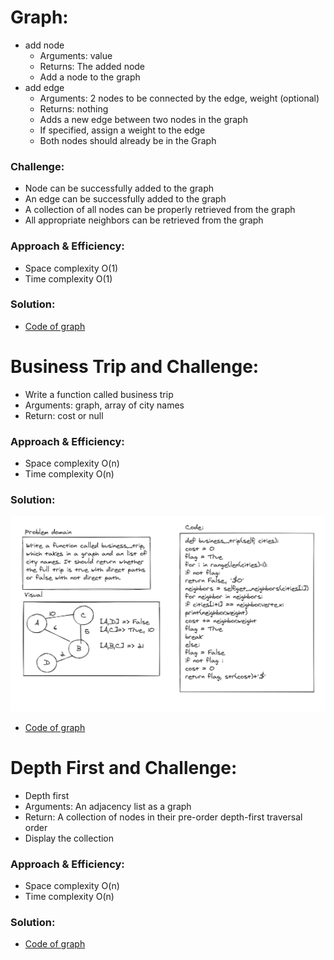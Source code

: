 # Graph:
<!-- Short summary or background information -->
- add node
    - Arguments: value
    - Returns: The added node
    - Add a node to the graph
- add edge
    - Arguments: 2 nodes to be connected by the edge, weight (optional)
    - Returns: nothing
    - Adds a new edge between two nodes in the graph
    - If specified, assign a weight to the edge
    - Both nodes should already be in the Graph


### Challenge:
<!-- Description of the challenge -->
- Node can be successfully added to the graph
- An edge can be successfully added to the graph
- A collection of all nodes can be properly retrieved from the graph
- All appropriate neighbors can be retrieved from the graph

### Approach & Efficiency:
<!-- What approach did you take? Why? What is the Big O space/time for this approach? -->
- Space complexity O(1)
- Time complexity O(1)

### Solution:
<!-- Embedded whiteboard image -->


- [Code of graph](graph.py)

# Business Trip and Challenge:
<!-- Short summary or background information -->
- Write a function called business trip
- Arguments: graph, array of city names
- Return: cost or null

### Approach & Efficiency:
<!-- What approach did you take? Why? What is the Big O space/time for this approach? -->
- Space complexity O(n)
- Time complexity O(n)

### Solution:
<!-- Embedded whiteboard image -->


![Sum edges](../assets/sum_edges.PNG)

- [Code of graph](graph.py)

# Depth First and Challenge:
<!-- Short summary or background information -->
- Depth first
- Arguments: An adjacency list as a graph
- Return: A collection of nodes in their pre-order depth-first traversal order
- Display the collection

### Approach & Efficiency:
<!-- What approach did you take? Why? What is the Big O space/time for this approach? -->
- Space complexity O(n)
- Time complexity O(n)

### Solution:
<!-- Embedded whiteboard image -->



- [Code of graph](graph.py)